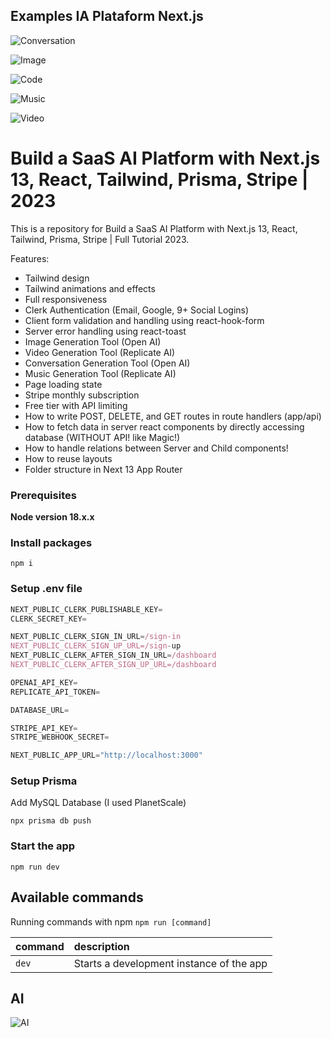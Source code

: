 ## Examples IA Plataform Next.js

![Conversation](https://cdn.discordapp.com/attachments/1083115321935798314/1189222082744156210/image.png?ex=65f9a95f&is=65e7345f&hm=e12bbf961dd8de187fa48d6dac04043674644f77dee4c10f64de474346e6e302&)

![Image](https://cdn.discordapp.com/attachments/1083115321935798314/1189227180878729226/image.png?ex=65f9ae1e&is=65e7391e&hm=0ea00cb18d09ba52f2adbaf6a43b888c60a3ab5fe7bc867ed6a4d2e7a75bf474&)

![Code](https://cdn.discordapp.com/attachments/1083115321935798314/1189259890485645452/image.png?ex=65f9cc95&is=65e75795&hm=abad129dbb121ba48af3d5d7a503866605c4d7532e2bf5d5c1bf91e2e72f828f&)

![Music](https://cdn.discordapp.com/attachments/1083115321935798314/1189260073978044476/image.png?ex=65f9ccc1&is=65e757c1&hm=8efb8a90bb89838077d87b6f16185c43ac2296a95551e63f55b3a515e2562410&)

![Video](https://cdn.discordapp.com/attachments/1083115321935798314/1189260280224567387/image.png?ex=65f9ccf2&is=65e757f2&hm=be1e9709049fb09faee7b3ec3403350fa4fa3702ad89c23dbd253438ce2adc06&)

# Build a SaaS AI Platform with Next.js 13, React, Tailwind, Prisma, Stripe | 2023

This is a repository for Build a SaaS AI Platform with Next.js 13, React, Tailwind, Prisma, Stripe | Full Tutorial 2023.

Features:

- Tailwind design
- Tailwind animations and effects
- Full responsiveness
- Clerk Authentication (Email, Google, 9+ Social Logins)
- Client form validation and handling using react-hook-form
- Server error handling using react-toast
- Image Generation Tool (Open AI)
- Video Generation Tool (Replicate AI)
- Conversation Generation Tool (Open AI)
- Music Generation Tool (Replicate AI)
- Page loading state
- Stripe monthly subscription
- Free tier with API limiting
- How to write POST, DELETE, and GET routes in route handlers (app/api)
- How to fetch data in server react components by directly accessing database (WITHOUT API! like Magic!)
- How to handle relations between Server and Child components!
- How to reuse layouts
- Folder structure in Next 13 App Router

### Prerequisites

**Node version 18.x.x**

### Install packages

```shell
npm i
```

### Setup .env file


```js
NEXT_PUBLIC_CLERK_PUBLISHABLE_KEY=
CLERK_SECRET_KEY=

NEXT_PUBLIC_CLERK_SIGN_IN_URL=/sign-in
NEXT_PUBLIC_CLERK_SIGN_UP_URL=/sign-up
NEXT_PUBLIC_CLERK_AFTER_SIGN_IN_URL=/dashboard
NEXT_PUBLIC_CLERK_AFTER_SIGN_UP_URL=/dashboard

OPENAI_API_KEY=
REPLICATE_API_TOKEN=

DATABASE_URL=

STRIPE_API_KEY=
STRIPE_WEBHOOK_SECRET=

NEXT_PUBLIC_APP_URL="http://localhost:3000"
```

### Setup Prisma

Add MySQL Database (I used PlanetScale)

```shell
npx prisma db push

```

### Start the app

```shell
npm run dev
```

## Available commands

Running commands with npm `npm run [command]`

| command         | description                              |
| :-------------- | :--------------------------------------- |
| `dev`           | Starts a development instance of the app |

## AI

![AI](https://cdn.discordapp.com/attachments/1083115321935798314/1189614238562529491/image.png?ex=65fb1698&is=65e8a198&hm=8ab0994611539263a4b2f5288d29fae456ba4dc12799a983d6070c2f7f980415&)
